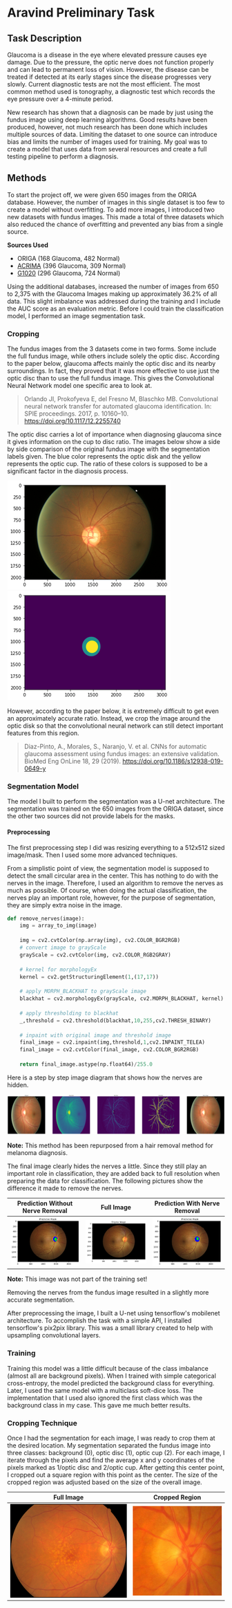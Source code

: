 # Aravind Preliminary Task

## Task Description

  Glaucoma is a disease in the eye where elevated pressure causes eye damage. Due to the pressure, the optic nerve does not function properly and can lead to permanent loss of vision. However, the disease can be treated if detected at its early stages since the disease progresses very slowly. Current diagnostic tests are not the most efficient. The most common method used is tonography, a diagnostic test which records the eye pressure over a 4-minute period. 

  New research has shown that a diagnosis can be made by just using the fundus image using deep learning algorithms. Good results have been produced, however, not much research has been done which includes multiple sources of data. Limiting the dataset to one source can introduce bias and limits the number of images used for training. My goal was to create a model that uses data from several resources and create a full testing pipeline to perform a diagnosis. 

## Methods

  To start the project off, we were given 650 images from the ORIGA database. However, the number of images in this single dataset is too few to create a model without overfitting. To add more images, I introduced two new datasets with fundus images. This made a total of three datasets which also reduced the chance of overfitting and prevented any bias from a single source. 
  
  **Sources Used**
  * ORIGA (168 Glaucoma, 482 Normal)
  * [ACRIMA](https://figshare.com/s/c2d31f850af14c5b5232) (396 Glaucoma, 309 Normal)
  * [G1020](http://www.dfki.de/SDS-Info/G1020/) (296 Glaucoma, 724 Normal)
  
  Using the additional databases, increased the number of images from 650 to 2,375 with the Glaucoma Images making up approximately 36.2% of all data. This slight imbalance was addressed during the training and I include the AUC score as an evaluation metric. Before I could train the classification model, I performed an image segmentation task. 
  
### Cropping

The fundus images from the 3 datasets come in two forms. Some include the full fundus image, while others include solely the optic disc. According to the paper below, glaucoma affects mainly the optic disc and its nearby surroundings. In fact, they proved that it was more effective to use just the optic disc than to use the full fundus image. This gives the Convolutional Neural Network model one specific area to look at.

  >Orlando JI, Prokofyeva E, del Fresno M, Blaschko MB. Convolutional neural network transfer for automated glaucoma identification. In: SPIE proceedings. 2017, p. 10160–10. https://doi.org/10.1117/12.2255740
  
  The optic disc carries a lot of importance when diagnosing glaucoma since it gives information on the cup to disc ratio. The images below show a side by side comparison of the original fundus image with the segmentation labels given. The blue color represents the optic disk and the yellow represents the optic cup. The ratio of these colors is supposed to be a significant factor in the diagnosis process.
  
![CD Ratio Image](images/CD_Ratio_true.png) ![CD Ratio Mask](images/CD_Ratio_mask.png)

However, according to the paper below, it is extremely difficult to get even an approximately accurate ratio. Instead, we crop the image around the optic disk so that the convolutional neural network can still detect important features from this region. 

  >Diaz-Pinto, A., Morales, S., Naranjo, V. et al. CNNs for automatic glaucoma assessment using fundus images: an extensive validation. BioMed Eng OnLine 18, 29 (2019). https://doi.org/10.1186/s12938-019-0649-y
  
### Segmentation Model

The model I built to perform the segmentation was a U-net architecture. The segmentation was trained on the 650 images from the ORIGA dataset, since the other two sources did not provide labels for the masks. 

#### Preprocessing
The first preprocessing step I did was resizing everything to a 512x512 sized image/mask. Then I used some more advanced techniques. 

From a simplistic point of view, the segmentation model is supposed to detect the small circular area in the center. This has nothing to do with the nerves in the image. Therefore, I used an algorithm to remove the nerves as much as possible. Of course, when doing the actual classification, the nerves play an important role, however, for the purpose of segmentation, they are simply extra noise in the image. 
```python
def remove_nerves(image):
    img = array_to_img(image)
    
    img = cv2.cvtColor(np.array(img), cv2.COLOR_BGR2RGB)
    # convert image to grayScale
    grayScale = cv2.cvtColor(img, cv2.COLOR_RGB2GRAY)
   
    # kernel for morphologyEx
    kernel = cv2.getStructuringElement(1,(17,17))
   
    # apply MORPH_BLACKHAT to grayScale image
    blackhat = cv2.morphologyEx(grayScale, cv2.MORPH_BLACKHAT, kernel)
  
    # apply thresholding to blackhat
    _,threshold = cv2.threshold(blackhat,10,255,cv2.THRESH_BINARY)

    # inpaint with original image and threshold image
    final_image = cv2.inpaint(img,threshold,1,cv2.INPAINT_TELEA)
    final_image = cv2.cvtColor(final_image, cv2.COLOR_BGR2RGB)
    
    return final_image.astype(np.float64)/255.0
```

Here is a step by step image diagram that shows how the nerves are hidden.

![Remove Nerves](images/remove_nerves.png)

**Note:** This method has been repurposed from a hair removal method for melanoma diagnosis.

The final image clearly hides the nerves a little. Since they still play an important role in classification, they are added back to full resolution when preparing the data for classification. The following pictures show the difference it made to remove the nerves.

Prediction Without Nerve Removal       |  Full Image     | Prediction With Nerve Removal
:-------------------------:|:-------------------------:|:-------------------------:
![](images/mask_with_nerves.png)  |  ![](images/Original_Image.png)   | ![](images/mask_no_nerves.png)

**Note:** This image was not part of the training set!

Removing the nerves from the fundus image resulted in a slightly more accurate segmentation. 

After preprocessing the image, I built a U-net using tensorflow's mobilenet architecture. To accomplish the task with a simple API, I installed tensorflow's pix2pix library. This was a small library created to help with upsampling convolutional layers. 

### Training

Training this model was a little difficult because of the class imbalance (almost all are background pixels). When I trained with simple categorical cross-entropy, the model predicted the background class for everything. Later, I used the same model with a multiclass soft-dice loss. The implementation that I used also ignored the first class which was the background class in my case. This gave me much better results. 

### Cropping Technique

Once I had the segmentation for each image, I was ready to crop them at the desired location. My segmentation separated the fundus image into three classes: background (0), optic disc (1), optic cup (2). For each image, I iterate through the pixels and find the average x and y coordinates of the pixels marked as 1/optic disc and 2/optic cup. After getting this center point, I cropped out a square region with this point as the center. The size of the cropped region was adjusted based on the size of the overall image. 

Full Image       |  Cropped Region
:-------------------------:|:-------------------------:
![](images/image_1366.jpg)  |  ![](images/image_1366_cropped.jpg)

